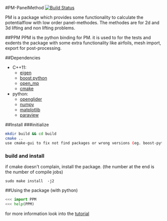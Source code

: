 #PM-PanelMethod
[![Build Status](https://travis-ci.org/looooo/panel-method.svg?branch=master)](https://travis-ci.org/looooo/panel-method)

PM is a package which provides some functionality to calculate the potentialflow with low order panel-methodes. The methodes are for 2d and 3d lifting and non lifting problems.


##PPM
PPM is the python binding for PM. it is used to for the tests and exdents the package with some extra functionality like airfoils, mesh import, export for post-processing.

##Dependencies
* C++11:
    - [eigen](http://eigen.tuxfamily.org/index.php?title=Main_Page "Eigen")
    - [boost python](http://www.boost.org/doc/libs/1_58_0/libs/python/doc/ "boost python")
    - [open_mp](http://openmp.org/wp/ "open mp")
    - [cmake](http://www.cmake.org/ "cmake")
* python:
    - [openglider](https://github.com/hiaselhans/OpenGlider "OpenGlider")
    - [numpy](http://www.numpy.org/ "mumpy")
    - [matplotlib](http://matplotlib.org/ "matplotlib")
    - [paraview](http://www.paraview.org/ "paraview")

##Install
###initialize
```bash
mkdir build && cd build
cmake ..
use cmake-gui to fix not find packages or wrong versions (eg. boost-python)
```

### build and install
if cmake doesn't complain, install the package. (the number at the end is the number of compile jobs)
```
sudo make install  -j2
```


##Using the package (with python)
```python
<<< import PPM
<<< help(PPM)
```


for more information look into the [tutorial](https://github.com/looooo/panel-methode/blob/master/doc/tutorial/tutorial.ipynb)
